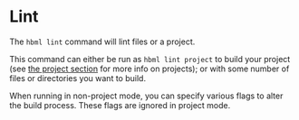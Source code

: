 # Lint

The `hbml lint` command will lint files or a project.

This command can either be run as `hbml lint project` to build your project (see [the project section](../get_start/setup.md) for more info on projects); or with some number of files or directories you want to build.

When running in non-project mode, you can specify various flags to alter the build process. These flags are ignored in project mode.
